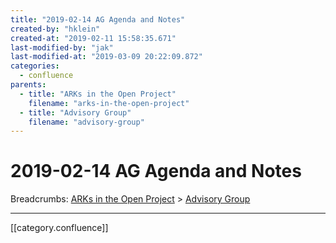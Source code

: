 ```yaml
---
title: "2019-02-14 AG Agenda and Notes"
created-by: "hklein"
created-at: "2019-02-11 15:58:35.671"
last-modified-by: "jak"
last-modified-at: "2019-03-09 20:22:09.872"
categories:
  - confluence
parents:
  - title: "ARKs in the Open Project"
    filename: "arks-in-the-open-project"
  - title: "Advisory Group"
    filename: "advisory-group"
---
```


# 2019-02-14 AG Agenda and Notes

Breadcrumbs: [ARKs in the Open Project](arks-in-the-open-project.md) > [Advisory Group](advisory-group.md)


---

[[category.confluence]]
